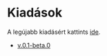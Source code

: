 # Kiadások
A legújabb kiadásért kattints [ide](https://github.com/vsumpi/simrail-feladatok/releases/latest).
- [v.0.1-beta.0](https://github.com/vsumpi/simrail-feladatok/releases/tag/v0.1-beta.0)
